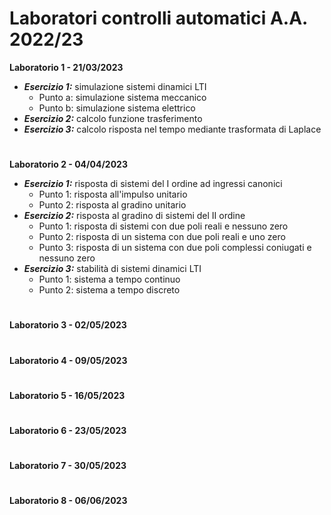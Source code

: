 # Laboratori controlli automatici A.A. 2022/23

**Laboratorio 1 - 21/03/2023**
- ***Esercizio 1:*** simulazione sistemi dinamici LTI
	- Punto a: simulazione sistema meccanico
	- Punto b: simulazione sistema elettrico
- ***Esercizio 2:*** calcolo funzione trasferimento
- ***Esercizio 3:*** calcolo risposta nel tempo mediante trasformata di Laplace
# 
**Laboratorio 2 - 04/04/2023**
- ***Esercizio 1:*** risposta di sistemi del I ordine ad ingressi canonici
	- Punto 1: risposta all'impulso unitario
	- Punto 2: risposta al gradino unitario
- ***Esercizio 2:*** risposta al gradino di sistemi del II ordine
	- Punto 1: risposta di sistemi con due poli reali e nessuno zero
  - Punto 2: risposta di un sistema con due poli reali e uno zero
  - Punto 3: risposta di un sistema con due poli complessi coniugati e nessuno zero
- ***Esercizio 3:*** stabilità di sistemi dinamici LTI
	- Punto 1: sistema a tempo continuo
	- Punto 2: sistema a tempo discreto
# 
**Laboratorio 3 - 02/05/2023**
# 
**Laboratorio 4 - 09/05/2023**  
#
**Laboratorio 5 - 16/05/2023**  
# 
**Laboratorio 6 - 23/05/2023**  
#  
**Laboratorio 7 - 30/05/2023**
#  
**Laboratorio 8 - 06/06/2023**   
#  
